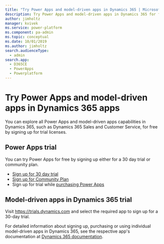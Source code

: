 ```yaml
---
title: "Try Power Apps and model-driven apps in Dynamics 365 | MicrosoftDocs"
description: Try Power Apps and model-driven apps in Dynamics 365 for free before you buy  
author: jimholtz
manager: kvivek
ms.service: power-platform
ms.component: pa-admin
ms.topic: conceptual
ms.date: 10/01/2019
ms.author: jimholtz
search.audienceType: 
  - admin
search.app: 
  - D365CE
  - PowerApps
  - Powerplatform
---
```

# Try Power Apps and model-driven apps in Dynamics 365 apps

You can explore all Power Apps and model-driven apps capabilities in Dynamics 365, such as Dynamics 365 Sales and Customer Service, for free by signing up for trial licenses.

## Power Apps trial 

You can try Power Apps for free by signing up either for a 30 day trial or community plan. 
- [Sign up for 30 day trial](https://docs.microsoft.com/powerapps/maker/signup-for-powerapps)
- [Sign up for Community Plan](https://docs.microsoft.com/powerapps/maker/dev-community-plan)
- Sign up for trial while [purchasing Power Apps](signup-for-powerapps-admin.md) 

## Model-driven apps in Dynamics 365 trial

Visit <https://trials.dynamics.com> and select the required app to sign up for a 30-day trial.

For detailed information about signing up, purchasing or using individual model-driven apps in Dynamics 365, see the respective app's documentation at [Dynamics 365 documentation](https://docs.microsoft.com/dynamics365/). 
